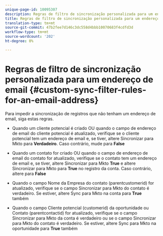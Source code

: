 ```yaml
---
unique-page-id: 10095307
description: Regras de filtro de sincronização personalizada para um endereço de email - Documentos do marketing - Documentação do produto
title: Regras de filtro de sincronização personalizada para um endereço de email
translation-type: tm+mt
source-git-commit: 47b2fee7d146c3dc558d4bbb10070683f4cdfd3d
workflow-type: tm+mt
source-wordcount: '202'
ht-degree: 0%

---
```



# Regras de filtro de sincronização personalizada para um endereço de email {#custom-sync-filter-rules-for-an-email-address}

Para impedir a sincronização de registros que não tenham um endereço de email, siga estas regras.

* Quando um cliente potencial é criado OU quando o campo de endereço de email do cliente potencial é atualizado, verifique se o cliente potencial tem um endereço de email e, se tiver, altere Sincronizar para Mkto para **Verdadeiro**. Caso contrário, mude para **False**

* Quando um contato for criado OU quando o campo de endereço de email do contato for atualizado, verifique se o contato tem um endereço de email e, se tiver, altere Sincronizar para Mkto **True** e altere Sincronizar para Mkto para **True** no registro da conta. Caso contrário, altere para **False**

* Quando o campo Nome da Empresa do contato (parentcustomerid) for atualizado, verifique se o campo Sincronizar para Mkto do contato é verdadeiro. Se estiver, altere Sync para Mkto na conta para **True** também
* Quando o campo Cliente potencial (customerid) da oportunidade ou Contato (parentcontactid) for atualizado, verifique se o campo Sincronizar para Mkto da conta é verdadeiro ou se o campo Sincronizar para Mkto do contato é verdadeiro. Se estiver, altere Sync para Mkto na oportunidade para **True** também

